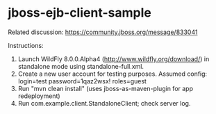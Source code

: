 jboss-ejb-client-sample
=======================

Related discussion:
https://community.jboss.org/message/833041

Instructions:
 1. Launch WildFly 8.0.0.Alpha4 (http://www.wildfly.org/download/) in standalone mode using standalone-full.xml.
 2. Create a new user account for testing purposes. Assumed config: login=test password=1qaz2wsx! roles=guest  
 3. Run "mvn clean install" (uses jboss-as-maven-plugin for app redeployment)
 4. Run com.example.client.StandaloneClient; check server log.
